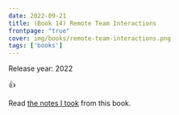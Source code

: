 ```yaml
---
date: 2022-09-21
title: (Book 14) Remote Team Interactions
frontpage: "true"
cover: img/books/remote-team-interactions.png
tags: ['books']
---
```


Release year: 2022

👍

Read [the notes I took](https://drive.google.com/file/d/13GlXtQhAjeBYUHoxuvNTkHDzzAVBKw7j/view?usp=drive_link) from this book.
